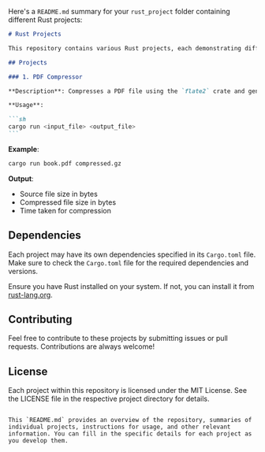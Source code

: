 Here's a `README.md` summary for your `rust_project` folder containing different Rust projects:

````markdown
# Rust Projects

This repository contains various Rust projects, each demonstrating different functionalities and capabilities of the Rust programming language.

## Projects

### 1. PDF Compressor

**Description**: Compresses a PDF file using the `flate2` crate and generates a compressed Gzip file.

**Usage**:

```sh
cargo run <input_file> <output_file>
```
````

**Example**:

```sh
cargo run book.pdf compressed.gz
```

**Output**:

- Source file size in bytes
- Compressed file size in bytes
- Time taken for compression

## Dependencies

Each project may have its own dependencies specified in its `Cargo.toml` file. Make sure to check the `Cargo.toml` file for the required dependencies and versions.

Ensure you have Rust installed on your system. If not, you can install it from [rust-lang.org](https://www.rust-lang.org/).

## Contributing

Feel free to contribute to these projects by submitting issues or pull requests. Contributions are always welcome!

## License

Each project within this repository is licensed under the MIT License. See the LICENSE file in the respective project directory for details.

```

This `README.md` provides an overview of the repository, summaries of individual projects, instructions for usage, and other relevant information. You can fill in the specific details for each project as you develop them.
```
